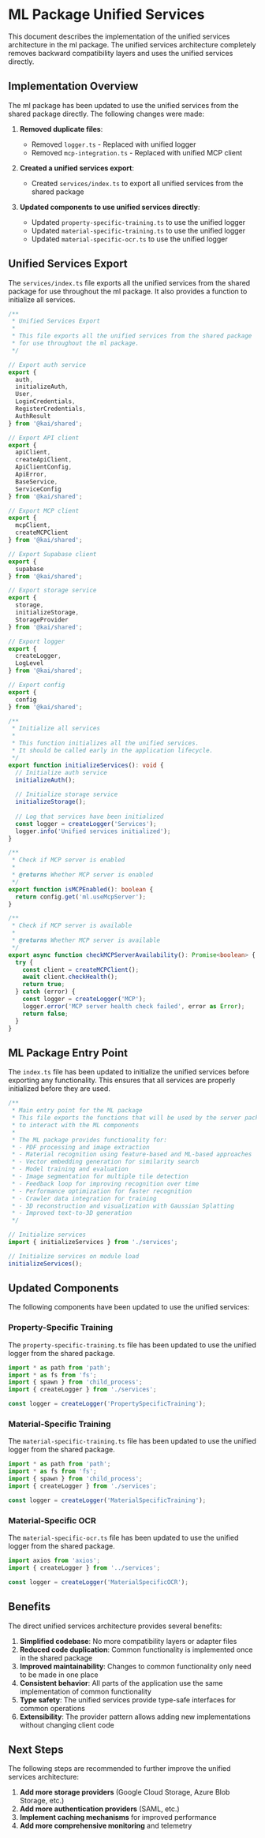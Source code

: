 # ML Package Unified Services

This document describes the implementation of the unified services architecture in the ml package. The unified services architecture completely removes backward compatibility layers and uses the unified services directly.

## Implementation Overview

The ml package has been updated to use the unified services from the shared package directly. The following changes were made:

1. **Removed duplicate files**:
   - Removed `logger.ts` - Replaced with unified logger
   - Removed `mcp-integration.ts` - Replaced with unified MCP client

2. **Created a unified services export**:
   - Created `services/index.ts` to export all unified services from the shared package

3. **Updated components to use unified services directly**:
   - Updated `property-specific-training.ts` to use the unified logger
   - Updated `material-specific-training.ts` to use the unified logger
   - Updated `material-specific-ocr.ts` to use the unified logger

## Unified Services Export

The `services/index.ts` file exports all the unified services from the shared package for use throughout the ml package. It also provides a function to initialize all services.

```typescript
/**
 * Unified Services Export
 * 
 * This file exports all the unified services from the shared package
 * for use throughout the ml package.
 */

// Export auth service
export { 
  auth, 
  initializeAuth, 
  User, 
  LoginCredentials, 
  RegisterCredentials, 
  AuthResult 
} from '@kai/shared';

// Export API client
export { 
  apiClient, 
  createApiClient, 
  ApiClientConfig, 
  ApiError,
  BaseService,
  ServiceConfig
} from '@kai/shared';

// Export MCP client
export { 
  mcpClient, 
  createMCPClient 
} from '@kai/shared';

// Export Supabase client
export { 
  supabase 
} from '@kai/shared';

// Export storage service
export { 
  storage, 
  initializeStorage, 
  StorageProvider 
} from '@kai/shared';

// Export logger
export { 
  createLogger, 
  LogLevel 
} from '@kai/shared';

// Export config
export { 
  config 
} from '@kai/shared';

/**
 * Initialize all services
 * 
 * This function initializes all the unified services.
 * It should be called early in the application lifecycle.
 */
export function initializeServices(): void {
  // Initialize auth service
  initializeAuth();
  
  // Initialize storage service
  initializeStorage();
  
  // Log that services have been initialized
  const logger = createLogger('Services');
  logger.info('Unified services initialized');
}

/**
 * Check if MCP server is enabled
 * 
 * @returns Whether MCP server is enabled
 */
export function isMCPEnabled(): boolean {
  return config.get('ml.useMcpServer');
}

/**
 * Check if MCP server is available
 * 
 * @returns Whether MCP server is available
 */
export async function checkMCPServerAvailability(): Promise<boolean> {
  try {
    const client = createMCPClient();
    await client.checkHealth();
    return true;
  } catch (error) {
    const logger = createLogger('MCP');
    logger.error('MCP server health check failed', error as Error);
    return false;
  }
}
```

## ML Package Entry Point

The `index.ts` file has been updated to initialize the unified services before exporting any functionality. This ensures that all services are properly initialized before they are used.

```typescript
/**
 * Main entry point for the ML package
 * This file exports the functions that will be used by the server package
 * to interact with the ML components
 *
 * The ML package provides functionality for:
 * - PDF processing and image extraction
 * - Material recognition using feature-based and ML-based approaches
 * - Vector embedding generation for similarity search
 * - Model training and evaluation
 * - Image segmentation for multiple tile detection
 * - Feedback loop for improving recognition over time
 * - Performance optimization for faster recognition
 * - Crawler data integration for training
 * - 3D reconstruction and visualization with Gaussian Splatting
 * - Improved text-to-3D generation
 */

// Initialize services
import { initializeServices } from './services';

// Initialize services on module load
initializeServices();
```

## Updated Components

The following components have been updated to use the unified services:

### Property-Specific Training

The `property-specific-training.ts` file has been updated to use the unified logger from the shared package.

```typescript
import * as path from 'path';
import * as fs from 'fs';
import { spawn } from 'child_process';
import { createLogger } from './services';

const logger = createLogger('PropertySpecificTraining');
```

### Material-Specific Training

The `material-specific-training.ts` file has been updated to use the unified logger from the shared package.

```typescript
import * as path from 'path';
import * as fs from 'fs';
import { spawn } from 'child_process';
import { createLogger } from './services';

const logger = createLogger('MaterialSpecificTraining');
```

### Material-Specific OCR

The `material-specific-ocr.ts` file has been updated to use the unified logger from the shared package.

```typescript
import axios from 'axios';
import { createLogger } from '../services';

const logger = createLogger('MaterialSpecificOCR');
```

## Benefits

The direct unified services architecture provides several benefits:

1. **Simplified codebase**: No more compatibility layers or adapter files
2. **Reduced code duplication**: Common functionality is implemented once in the shared package
3. **Improved maintainability**: Changes to common functionality only need to be made in one place
4. **Consistent behavior**: All parts of the application use the same implementation of common functionality
5. **Type safety**: The unified services provide type-safe interfaces for common operations
6. **Extensibility**: The provider pattern allows adding new implementations without changing client code

## Next Steps

The following steps are recommended to further improve the unified services architecture:

1. **Add more storage providers** (Google Cloud Storage, Azure Blob Storage, etc.)
2. **Add more authentication providers** (SAML, etc.)
3. **Implement caching mechanisms** for improved performance
4. **Add more comprehensive monitoring** and telemetry
